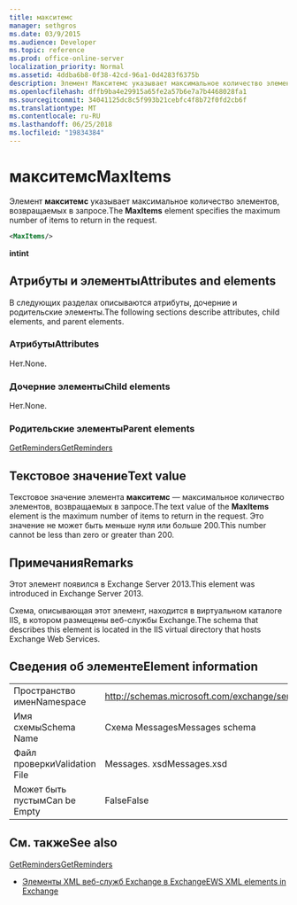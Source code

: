 ```yaml
---
title: макситемс
manager: sethgros
ms.date: 03/9/2015
ms.audience: Developer
ms.topic: reference
ms.prod: office-online-server
localization_priority: Normal
ms.assetid: 4ddba6b8-0f38-42cd-96a1-0d4283f6375b
description: Элемент Макситемс указывает максимальное количество элементов, возвращаемых в запросе.
ms.openlocfilehash: dffb9ba4e29915a65fe2a57b6e7a7b4468028fa1
ms.sourcegitcommit: 34041125dc8c5f993b21cebfc4f8b72f0fd2cb6f
ms.translationtype: MT
ms.contentlocale: ru-RU
ms.lasthandoff: 06/25/2018
ms.locfileid: "19834384"
---
```

# <a name="maxitems"></a><span data-ttu-id="25b98-103">макситемс</span><span class="sxs-lookup"><span data-stu-id="25b98-103">MaxItems</span></span>

<span data-ttu-id="25b98-104">Элемент **макситемс** указывает максимальное количество элементов, возвращаемых в запросе.</span><span class="sxs-lookup"><span data-stu-id="25b98-104">The **MaxItems** element specifies the maximum number of items to return in the request.</span></span> 
  
```XML
<MaxItems/>
```

 <span data-ttu-id="25b98-105">**int**</span><span class="sxs-lookup"><span data-stu-id="25b98-105">**int**</span></span>
## <a name="attributes-and-elements"></a><span data-ttu-id="25b98-106">Атрибуты и элементы</span><span class="sxs-lookup"><span data-stu-id="25b98-106">Attributes and elements</span></span>

<span data-ttu-id="25b98-107">В следующих разделах описываются атрибуты, дочерние и родительские элементы.</span><span class="sxs-lookup"><span data-stu-id="25b98-107">The following sections describe attributes, child elements, and parent elements.</span></span>
  
### <a name="attributes"></a><span data-ttu-id="25b98-108">Атрибуты</span><span class="sxs-lookup"><span data-stu-id="25b98-108">Attributes</span></span>

<span data-ttu-id="25b98-109">Нет.</span><span class="sxs-lookup"><span data-stu-id="25b98-109">None.</span></span>
  
### <a name="child-elements"></a><span data-ttu-id="25b98-110">Дочерние элементы</span><span class="sxs-lookup"><span data-stu-id="25b98-110">Child elements</span></span>

<span data-ttu-id="25b98-111">Нет.</span><span class="sxs-lookup"><span data-stu-id="25b98-111">None.</span></span>
  
### <a name="parent-elements"></a><span data-ttu-id="25b98-112">Родительские элементы</span><span class="sxs-lookup"><span data-stu-id="25b98-112">Parent elements</span></span>

[<span data-ttu-id="25b98-113">GetReminders</span><span class="sxs-lookup"><span data-stu-id="25b98-113">GetReminders</span></span>](getreminders.md)
  
## <a name="text-value"></a><span data-ttu-id="25b98-114">Текстовое значение</span><span class="sxs-lookup"><span data-stu-id="25b98-114">Text value</span></span>

<span data-ttu-id="25b98-115">Текстовое значение элемента **макситемс** — максимальное количество элементов, возвращаемых в запросе.</span><span class="sxs-lookup"><span data-stu-id="25b98-115">The text value of the **MaxItems** element is the maximum number of items to return in the request.</span></span> <span data-ttu-id="25b98-116">Это значение не может быть меньше нуля или больше 200.</span><span class="sxs-lookup"><span data-stu-id="25b98-116">This number cannot be less than zero or greater than 200.</span></span> 
  
## <a name="remarks"></a><span data-ttu-id="25b98-117">Примечания</span><span class="sxs-lookup"><span data-stu-id="25b98-117">Remarks</span></span>

<span data-ttu-id="25b98-118">Этот элемент появился в Exchange Server 2013.</span><span class="sxs-lookup"><span data-stu-id="25b98-118">This element was introduced in Exchange Server 2013.</span></span>
  
<span data-ttu-id="25b98-119">Схема, описывающая этот элемент, находится в виртуальном каталоге IIS, в котором размещены веб-службы Exchange.</span><span class="sxs-lookup"><span data-stu-id="25b98-119">The schema that describes this element is located in the IIS virtual directory that hosts Exchange Web Services.</span></span>
  
## <a name="element-information"></a><span data-ttu-id="25b98-120">Сведения об элементе</span><span class="sxs-lookup"><span data-stu-id="25b98-120">Element information</span></span>

|||
|:-----|:-----|
|<span data-ttu-id="25b98-121">Пространство имен</span><span class="sxs-lookup"><span data-stu-id="25b98-121">Namespace</span></span>  <br/> |http://schemas.microsoft.com/exchange/services/2006/messages  <br/> |
|<span data-ttu-id="25b98-122">Имя схемы</span><span class="sxs-lookup"><span data-stu-id="25b98-122">Schema Name</span></span>  <br/> |<span data-ttu-id="25b98-123">Схема Messages</span><span class="sxs-lookup"><span data-stu-id="25b98-123">Messages schema</span></span>  <br/> |
|<span data-ttu-id="25b98-124">Файл проверки</span><span class="sxs-lookup"><span data-stu-id="25b98-124">Validation File</span></span>  <br/> |<span data-ttu-id="25b98-125">Messages. xsd</span><span class="sxs-lookup"><span data-stu-id="25b98-125">Messages.xsd</span></span>  <br/> |
|<span data-ttu-id="25b98-126">Может быть пустым</span><span class="sxs-lookup"><span data-stu-id="25b98-126">Can be Empty</span></span>  <br/> |<span data-ttu-id="25b98-127">False</span><span class="sxs-lookup"><span data-stu-id="25b98-127">False</span></span>  <br/> |
   
## <a name="see-also"></a><span data-ttu-id="25b98-128">См. также</span><span class="sxs-lookup"><span data-stu-id="25b98-128">See also</span></span>



[<span data-ttu-id="25b98-129">GetReminders</span><span class="sxs-lookup"><span data-stu-id="25b98-129">GetReminders</span></span>](getreminders.md)


- [<span data-ttu-id="25b98-130">Элементы XML веб-служб Exchange в Exchange</span><span class="sxs-lookup"><span data-stu-id="25b98-130">EWS XML elements in Exchange</span></span>](ews-xml-elements-in-exchange.md)

